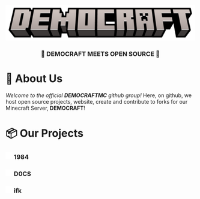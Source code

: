 ![Our MC Title Logo](https://raw.githubusercontent.com/democraftmc/.github/main/profile/democraft_title.png)

<h3 align="center">🌟 DEMOCRAFT MEETS OPEN SOURCE 🐛</h3>

# 🌟 About Us
*Welcome to the official* ***DEMOCRAFTMC*** *github group!* Here, on github, we host open source projects, website, create and contribute to forks for our Minecraft Server, **DEMOCRAFT**!

# 📦 Our Projects
<h3>
  <img src="https://raw.githubusercontent.com/democraftmc/.github/main/profile/fork.png" width="18">
  1984
</h3>
<h3>
  <img src="https://raw.githubusercontent.com/democraftmc/.github/main/profile/repo.png" width="18">
  D0CS
</h3>
<h3>
  <img src="https://raw.githubusercontent.com/democraftmc/.github/main/profile/template.png" width="18">
  ifk
</h3>